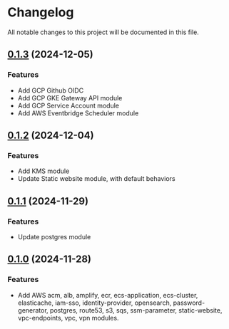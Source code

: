 # Changelog

All notable changes to this project will be documented in this file.

## [0.1.3]() (2024-12-05)
### Features
* Add GCP Github OIDC
* Add GCP GKE Gateway API module
* Add GCP Service Account module
* Add AWS Eventbridge Scheduler module

## [0.1.2]() (2024-12-04)
### Features
* Add KMS module
* Update Static website module, with default behaviors
  
## [0.1.1]() (2024-11-29)
### Features
* Update postgres module

## [0.1.0]() (2024-11-28)
### Features
* Add AWS acm, alb, amplify, ecr, ecs-application, ecs-cluster, elasticache, iam-sso, identity-provider, opensearch, password-generator, postgres, route53, s3, sqs, ssm-parameter, static-website, vpc-endpoints, vpc, vpn modules.
